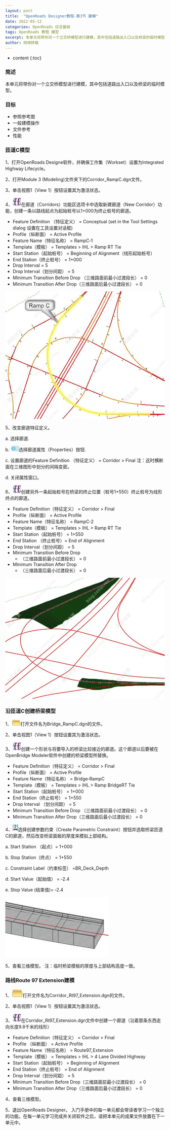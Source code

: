 ```yaml
---
layout: post
title:  "OpenRoads Designer教程-第3节 建模"
date: 2022-05-12
categories: OpenRoads 综合基础
tags: OpenRoads 教程 模型
excerpt: 本单元将带你对一个立交桥模型进行建模，其中包括道路出入口以及桥梁的临时模型。
author: 网络转载
---
```

* content
{:toc}

### 简述 
本单元将带你对一个立交桥模型进行建模，其中包括道路出入口以及桥梁的临时模型。
  
### 目标
- 参照参考图
- 一般建模操作
- 文件参考
- 性能

### 匝道C模型  
1、打开OpenRoads Designe软件，并确保工作集（Workset）设置为Integrated Highway Lifecycle。

2、打开Module 3 (Modeling)文件夹下的Corridor_RampC.dgn文件。

3、单击视图1（View 1）按钮设置其为激活状态。

4、![](/img/2022/2022-09-09-15-00-31.png)在廊道（Corridors）功能区选项卡中选取新建廊道（New Corridor）功能，创建一条以路线起点为起始桩号以1+000为终止桩号的廊道。
 
- Feature Definition （特征定义） = Conceptual (set in the Tool Settings dialog 设置在工具设置对话框)
- Profile（纵断面） = Active Profile
- Feature Name（特征名称） = RampC‐1
- Template（模板） = Templates > IHL > Ramp RT Tie
- Start Station（起始桩号） = Beginning of Alignment（线形起始桩号）
- End Station（终止桩号） = 1+000
- Drop Interval = 5
- Drop Interval（划分间距） = 5
- Minimum Transition Before Drop （三维路面前最小过渡段长） = 0
- Minimum Transition After Drop（三维路面后最小过渡段长） = 0

![](/img/2022/2022-09-09-14-58-31.png)
 
5、改变廊道特征定义。

a. 选择廊道.

b. ![](/img/2022/2022-09-09-15-00-47.png)选择廊道属性（Properties）按钮.

c. 设置廊道的Feature Definition （特征定义） = Corridor > Final
    注：这时横断面在三维图形中划分的间隔变密。

d.  关闭属性窗口。
 

6、![](/img/2022/2022-09-09-15-00-59.png)创建另外一条起始桩号在桥梁的终止位置（桩号1+550）终止桩号为线形终点的廊道。

- Feature Definition（特征定义）  = Corridor > Final
- Profile（纵断面）  = Active Profile
- Feature Name（特征名称）  = RampC‐2
- Template（模板）  = Templates > IHL > Ramp RT Tie
- Start Station（起始桩号） = 1+550
- End Station （终止桩号）= End of Alignment
- Drop Interval（划分间距）  = 5
- Minimum Transition Before Drop
  - （三维路面前最小过渡段长）   = 0
-  Minimum Transition After Drop
   - （三维路面后最小过渡段长）   = 0

![](/img/2022/2022-09-09-14-59-11.png)

### 沿匝道C创建桥梁模型  
1、![](/img/2022/2022-09-09-15-01-17.png)打开文件名为Bridge_RampC.dgn的文件。

2、单击视图1（View 1）按钮设置其为激活状态。

3、![](/img/2022/2022-09-09-15-01-26.png)创建一个形状与将要导入的桥梁比较接近的廊道。这个廊道以后要被在OpenBridge Modeler软件中创建的桥梁模型所替换。
- Feature Definition（特征定义） = Corridor > Final
- Profile（纵断面） = Active Profile
- Feature Name（特征名称） = Bridge‐RampC
- Template（模板） = Templates > IHL > Ramp BridgeRT Tie
- Start Station（起始桩号） = 1+000
- End Station（终止桩号） = 1+550
- Drop Interval （划分间距） = 5
- Minimum Transition Before Drop （三维路面前最小过渡段长） = 0
- Minimum Transition After Drop（三维路面后最小过渡段长） = 0

4、![](/img/2022/2022-09-09-15-01-37.png)选择创建参数约束（Create Parametric Constraint）按钮并选取桥梁匝道C的廊道，然后改变桥梁面板的厚度来模拟上部结构。

a. Start Station （起点）= 1+000

b. Stop Station（终点） = 1+550

c. Constraint Label（约束标签） =BR_Deck_Depth

d. Start Value（起始值） = ‐2.4 

e. Stop Value (结束值)= ‐2.4

![](/img/2022/2022-09-09-14-59-42.png)

5、查看三维模型。
        注：临时桥梁模板的厚度与上部结构高度一致。
 
### 路线Route 97 Extension建模
1、![](/img/2022/2022-09-09-15-01-58.png)打开文件名为Corridor_Rt97_Extension.dgn的文件。

2、单击视图1（View 1）按钮设置其为激活状态。

3、![](/img/2022/2022-09-09-15-02-05.png)在Corridor_Rt97_Extension.dgn文件中创建一个廊道（沿着那条东西走向长度9.8千米的线形）
- Feature Definition（特征定义） = Corridor > Final
- Profile （纵断面） = Active Profile
- Feature Name（特征名称） = Route97_Extension
- Template（模板） = Templates > IHL > 4 Lane Divided Highway
- Start Station（起始桩号） = Beginning of Alignment
- End Station（终止桩号） = End of Alignment
- Drop Interval（划分间距） = 5
- Minimum Transition Before Drop（三维路面前最小过渡段长） = 0
- Minimum Transition After Drop（三维路面后最小过渡段长） = 0

4、查看三维模型。

5、退出OpenRoads Designer。
入门手册中的每一单元都会带读者学习一个独立的功能。在每一单元学习完成并关闭软件之后，请把本单元的成果文件放置在下一单元中。